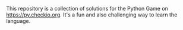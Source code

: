 This repository is a collection of solutions for the Python Game on 
https://py.checkio.org. It's a fun and also challenging way to learn the
language.